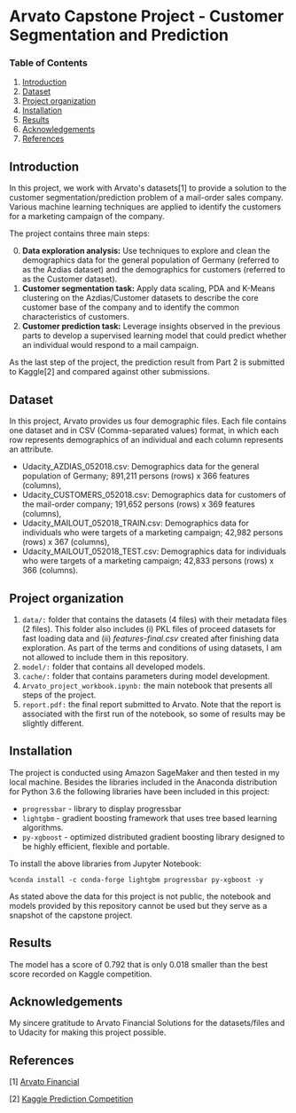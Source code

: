 # Arvato Capstone Project - Customer Segmentation and Prediction

### Table of Contents

1. [Introduction](#introduction)
2. [Dataset](#dataset)
3. [Project organization](#organization)
4. [Installation](#installation)
5. [Results](#results)
6. [Acknowledgements](#acknowledgements)
7. [References](#references)

## Introduction<a name="introduction"></a>
In this project, we work with Arvato's datasets[1] to provide a solution to the customer segmentation/prediction problem of a mail-order sales company. Various machine learning techniques are applied to identify the customers for a marketing campaign of the company. 

The project contains three main steps:

0. **Data exploration analysis:** Use techniques to explore and clean the demographics data for the general population of Germany (referred to as the Azdias dataset) and the demographics for customers (referred to as the Customer dataset). 
1. **Customer segmentation task:** Apply data scaling, PDA and K-Means clustering on the Azdias/Customer datasets to describe the core customer base of the company and to identify the common characteristics of customers.
2. **Customer prediction task:** Leverage insights observed in the previous parts to develop a supervised learning model that could predict whether an individual would respond to a mail campaign.

As the last step of the project, the prediction result from Part 2 is submitted to Kaggle[2] and compared against other submissions.

## Dataset<a name="data"></a>
In this project, Arvato provides us four demographic files. Each file contains one dataset and in CSV (Comma-separated values) format, in which each row represents demographics of an individual and each column represents an attribute.
*	Udacity_AZDIAS_052018.csv: Demographics data for the general population of Germany; 891,211 persons (rows) x 366 features (columns),
*	Udacity_CUSTOMERS_052018.csv: Demographics data for customers of the mail-order company; 191,652 persons (rows) x 369 features (columns),
*	Udacity_MAILOUT_052018_TRAIN.csv: Demographics data for individuals who were targets of a marketing campaign; 42,982 persons (rows) x 367 (columns),
*	Udacity_MAILOUT_052018_TEST.csv: Demographics data for individuals who were targets of a marketing campaign; 42,833 persons (rows) x 366 (columns). 

## Project organization<a name="organization"></a>
1. `data/:` folder that contains the datasets (4 files) with their metadata files (2 files). This folder also includes (i) PKL files of proceed datasets for fast loading data and (ii) _features-final.csv_ created after finishing data exploration. As part of the terms and conditions of using datasets, I am not allowed to include them in this repository.
2. `model/:` folder that contains all developed models.
3. `cache/:` folder that contains parameters during model development.
4. `Arvato_project_workbook.ipynb:` the main notebook that presents all steps of the project.
5. `report.pdf:` the final report submitted to Arvato. Note that the report is associated with the first run of the notebook, so some of results may be slightly different.

## Installation<a name="installation"></a>
The project is conducted using Amazon SageMaker and then tested in my local machine. 
Besides the libraries included in the Anaconda distribution for Python 3.6 the following libraries have been included in this project:
* `progressbar` - library to display progressbar
* `lightgbm` - gradient boosting framework that uses tree based learning algorithms.
* `py-xgboost` - optimized distributed gradient boosting library designed to be highly efficient, flexible and portable.

To install the above libraries from Jupyter Notebook:
```
%conda install -c conda-forge lightgbm progressbar py-xgboost -y
```

As stated above the data for this project is not public, the notebook and models provided by this repository cannot be used but they serve as a snapshot of the capstone project.

## Results<a name="results"></a>
The model has a score of 0.792 that is only 0.018 smaller than the best score recorded on Kaggle competition.

## Acknowledgements<a name="acknowledgements"></a>
My sincere gratitude to Arvato Financial Solutions for the datasets/files and to Udacity for making this project possible.

## References<a name="references"></a>
[1] [Arvato Financial](https://finance.arvato.com)

[2] [Kaggle Prediction Competition](https://www.kaggle.com/c/udacity-arvato-identify-customers)
